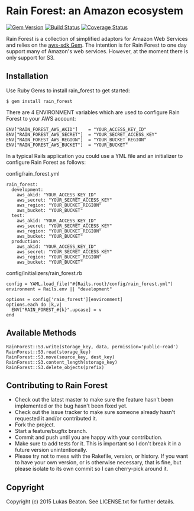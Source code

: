 # Rain Forest: an Amazon ecosystem

[![Gem Version](https://badge.fury.io/rb/rain_forest.svg)](https://badge.fury.io/rb/rain_forest)
[![Build Status](https://travis-ci.org/LukasBeaton/rain_forest.svg?branch=master)](https://travis-ci.org/LukasBeaton/rain_forest)
[![Coverage Status](https://coveralls.io/repos/LukasBeaton/rain_forest/badge.svg?branch=master&service=github)](https://coveralls.io/github/LukasBeaton/rain_forest?branch=master)

Rain Forest is a collection of simplified adaptors for Amazon Web Services and relies on the [aws-sdk Gem](https://rubygems.org/gems/aws-sdk). The intention is for Rain Forest to one day support many of Amazon's web services. However, at the moment there is only support for S3.

## Installation

Use Ruby Gems to install rain_forest to get started:

    $ gem install rain_forest

There are 4 ENVIRONMENT variables which are used to configure Rain Forest to your AWS account:

    ENV["RAIN_FOREST_AWS_AKID"]    = "YOUR_ACCESS_KEY_ID"
    ENV["RAIN_FOREST_AWS_SECRET"]  = "YOUR_SECRET_ACCESS_KEY"
    ENV["RAIN_FOREST_AWS_REGION"]  = "YOUR_BUCKET_REGION"
    ENV["RAIN_FOREST_AWS_BUCKET"]  = "YOUR_BUCKET"

In a typical Rails application you could use a YML file and an initializer to configure Rain Forest as follows:

config/rain_forest.yml

    rain_forest:
      development:
        aws_akid: "YOUR_ACCESS_KEY_ID"
        aws_secret: "YOUR_SECRET_ACCESS_KEY"
        aws_region: "YOUR_BUCKET_REGION"
        aws_bucket: "YOUR_BUCKET"
      test:
        aws_akid: "YOUR_ACCESS_KEY_ID"
        aws_secret: "YOUR_SECRET_ACCESS_KEY"
        aws_region: "YOUR_BUCKET_REGION"
        aws_bucket: "YOUR_BUCKET"
      production:
        aws_akid: "YOUR_ACCESS_KEY_ID"
        aws_secret: "YOUR_SECRET_ACCESS_KEY"
        aws_region: "YOUR_BUCKET_REGION"
        aws_bucket: "YOUR_BUCKET"

config/initializers/rain_forest.rb

    config = YAML.load_file("#{Rails.root}/config/rain_forest.yml")
    environment = Rails.env || "development"

    options = config['rain_forest'][environment]
    options.each do |k,v|
      ENV["RAIN_FOREST_#{k}".upcase] = v
    end

## Available Methods
    RainForest::S3.write(storage_key, data, permission='public-read')
    RainForest::S3.read(storage_key)
    RainForest::S3.move(source_key, dest_key)
    RainForest::S3.content_length(storage_key)
    RainForest::S3.delete_objects(prefix)
    

## Contributing to Rain Forest 
* Check out the latest master to make sure the feature hasn't been implemented or the bug hasn't been fixed yet.
* Check out the issue tracker to make sure someone already hasn't requested it and/or contributed it.
* Fork the project.
* Start a feature/bugfix branch.
* Commit and push until you are happy with your contribution.
* Make sure to add tests for it. This is important so I don't break it in a future version unintentionally.
* Please try not to mess with the Rakefile, version, or history. If you want to have your own version, or is otherwise necessary, that is fine, but please isolate to its own commit so I can cherry-pick around it.

## Copyright

Copyright (c) 2015 Lukas Beaton. See LICENSE.txt for
further details.

